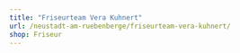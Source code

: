 ```yaml
---
title: "Friseurteam Vera Kuhnert"
url: /neustadt-am-ruebenberge/friseurteam-vera-kuhnert/
shop: Friseur
---
```

